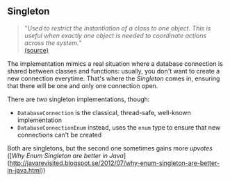 ## Singleton

> "*Used to restrict the instantiation of a class to one object. This is useful when exactly one object is needed to
coordinate actions across the system.*"<br>
[(source)](http://en.wikipedia.org/wiki/Singleton_pattern)

The implementation mimics a real situation where a database connection is shared between classes and functions:
usually, you don't want to create a new connection everytime.
That's where the *Singleton* comes in, ensuring that there will be one and only one connection open.

There are *two* singleton implementations, though:
- `DatabaseConnection` is the classical, thread-safe, well-known implementation
- `DatabaseConnectionEnum` instead, uses the `enum` type to ensure that new connections can't be created

Both are singletons, but the second one sometimes gains more *upvotes*
([*Why Enum Singleton are better in Java*]
(http://javarevisited.blogspot.se/2012/07/why-enum-singleton-are-better-in-java.html))
